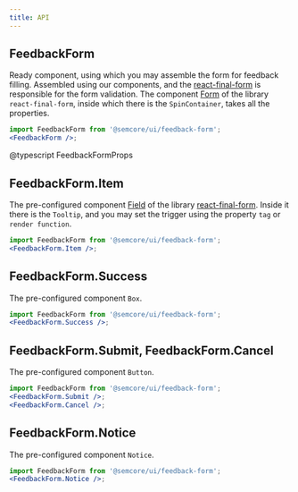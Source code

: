 ```yaml
---
title: API
---
```


## FeedbackForm

Ready component, using which you may assemble the form for feedback filling. Assembled using our components, and the [react-final-form](https://final-form.org/react) is responsible for the form validation. The component [Form](https://final-form.org/docs/react-final-form/api/Form) of the library `react-final-form`, inside which there is the `SpinContainer`, takes all the properties.

```jsx
import FeedbackForm from '@semcore/ui/feedback-form';
<FeedbackForm />;
```

@typescript FeedbackFormProps

## FeedbackForm.Item

The pre-configured component [Field](https://final-form.org/docs/react-final-form/api/Field) of the library [react-final-form](https://final-form.org/react). Inside it there is the `Tooltip`, and you may set the trigger using the property `tag` or `render function`.

```jsx
import FeedbackForm from '@semcore/ui/feedback-form';
<FeedbackForm.Item />;
```

## FeedbackForm.Success

The pre-configured component `Box`.

```jsx
import FeedbackForm from '@semcore/ui/feedback-form';
<FeedbackForm.Success />;
```

## FeedbackForm.Submit, FeedbackForm.Cancel

The pre-configured component `Button`.

```jsx
import FeedbackForm from '@semcore/ui/feedback-form';
<FeedbackForm.Submit />;
<FeedbackForm.Cancel />;
```

## FeedbackForm.Notice

The pre-configured component `Notice`.

```jsx
import FeedbackForm from '@semcore/ui/feedback-form';
<FeedbackForm.Notice />;
```
